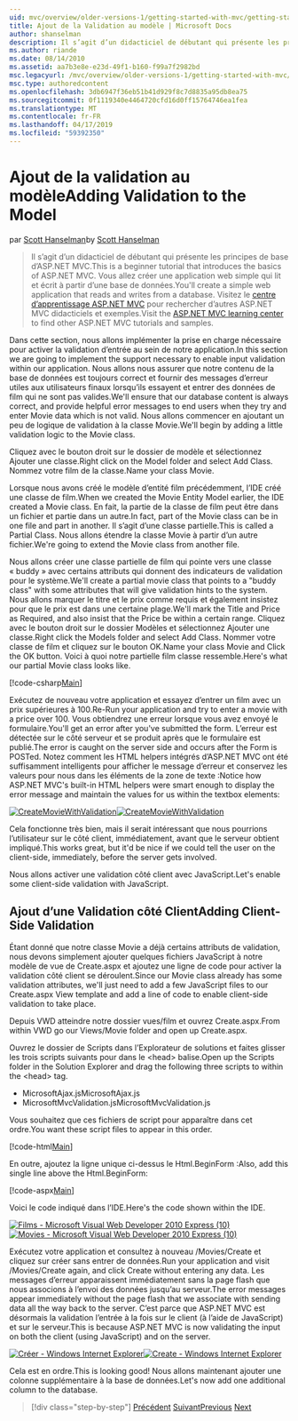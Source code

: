 ```yaml
---
uid: mvc/overview/older-versions-1/getting-started-with-mvc/getting-started-with-mvc-part7
title: Ajout de la Validation au modèle | Microsoft Docs
author: shanselman
description: Il s’agit d’un didacticiel de débutant qui présente les principes de base d’ASP.NET MVC. Créer une application web simple qui lit et écrit à partir d’une base de données.
ms.author: riande
ms.date: 08/14/2010
ms.assetid: aa7b3e8e-e23d-49f1-b160-f99a7f2982bd
msc.legacyurl: /mvc/overview/older-versions-1/getting-started-with-mvc/getting-started-with-mvc-part7
msc.type: authoredcontent
ms.openlocfilehash: 3db6947f36eb51b41d929f8c7d8835a95db8ea75
ms.sourcegitcommit: 0f1119340e4464720cfd16d0ff15764746ea1fea
ms.translationtype: MT
ms.contentlocale: fr-FR
ms.lasthandoff: 04/17/2019
ms.locfileid: "59392350"
---
```

# <a name="adding-validation-to-the-model"></a><span data-ttu-id="185f6-104">Ajout de la validation au modèle</span><span class="sxs-lookup"><span data-stu-id="185f6-104">Adding Validation to the Model</span></span>

<span data-ttu-id="185f6-105">par [Scott Hanselman](https://github.com/shanselman)</span><span class="sxs-lookup"><span data-stu-id="185f6-105">by [Scott Hanselman](https://github.com/shanselman)</span></span>

> <span data-ttu-id="185f6-106">Il s’agit d’un didacticiel de débutant qui présente les principes de base d’ASP.NET MVC.</span><span class="sxs-lookup"><span data-stu-id="185f6-106">This is a beginner tutorial that introduces the basics of ASP.NET MVC.</span></span> <span data-ttu-id="185f6-107">Vous allez créer une application web simple qui lit et écrit à partir d’une base de données.</span><span class="sxs-lookup"><span data-stu-id="185f6-107">You'll create a simple web application that reads and writes from a database.</span></span> <span data-ttu-id="185f6-108">Visitez le [centre d’apprentissage ASP.NET MVC](../../../index.md) pour rechercher d’autres ASP.NET MVC didacticiels et exemples.</span><span class="sxs-lookup"><span data-stu-id="185f6-108">Visit the [ASP.NET MVC learning center](../../../index.md) to find other ASP.NET MVC tutorials and samples.</span></span>


<span data-ttu-id="185f6-109">Dans cette section, nous allons implémenter la prise en charge nécessaire pour activer la validation d’entrée au sein de notre application.</span><span class="sxs-lookup"><span data-stu-id="185f6-109">In this section we are going to implement the support necessary to enable input validation within our application.</span></span> <span data-ttu-id="185f6-110">Nous allons nous assurer que notre contenu de la base de données est toujours correct et fournir des messages d’erreur utiles aux utilisateurs finaux lorsqu’ils essayent et entrer des données de film qui ne sont pas valides.</span><span class="sxs-lookup"><span data-stu-id="185f6-110">We'll ensure that our database content is always correct, and provide helpful error messages to end users when they try and enter Movie data which is not valid.</span></span> <span data-ttu-id="185f6-111">Nous allons commencer en ajoutant un peu de logique de validation à la classe Movie.</span><span class="sxs-lookup"><span data-stu-id="185f6-111">We'll begin by adding a little validation logic to the Movie class.</span></span>

<span data-ttu-id="185f6-112">Cliquez avec le bouton droit sur le dossier de modèle et sélectionnez Ajouter une classe.</span><span class="sxs-lookup"><span data-stu-id="185f6-112">Right click on the Model folder and select Add Class.</span></span> <span data-ttu-id="185f6-113">Nommez votre film de la classe.</span><span class="sxs-lookup"><span data-stu-id="185f6-113">Name your class Movie.</span></span>

<span data-ttu-id="185f6-114">Lorsque nous avons créé le modèle d’entité film précédemment, l’IDE créé une classe de film.</span><span class="sxs-lookup"><span data-stu-id="185f6-114">When we created the Movie Entity Model earlier, the IDE created a Movie class.</span></span> <span data-ttu-id="185f6-115">En fait, la partie de la classe de film peut être dans un fichier et partie dans un autre.</span><span class="sxs-lookup"><span data-stu-id="185f6-115">In fact, part of the Movie class can be in one file and part in another.</span></span> <span data-ttu-id="185f6-116">Il s’agit d’une classe partielle.</span><span class="sxs-lookup"><span data-stu-id="185f6-116">This is called a Partial Class.</span></span> <span data-ttu-id="185f6-117">Nous allons étendre la classe Movie à partir d’un autre fichier.</span><span class="sxs-lookup"><span data-stu-id="185f6-117">We're going to extend the Movie class from another file.</span></span>

<span data-ttu-id="185f6-118">Nous allons créer une classe partielle de film qui pointe vers une classe « buddy » avec certains attributs qui donnent des indicateurs de validation pour le système.</span><span class="sxs-lookup"><span data-stu-id="185f6-118">We'll create a partial movie class that points to a "buddy class" with some attributes that will give validation hints to the system.</span></span> <span data-ttu-id="185f6-119">Nous allons marquer le titre et le prix comme requis et également insistez pour que le prix est dans une certaine plage.</span><span class="sxs-lookup"><span data-stu-id="185f6-119">We'll mark the Title and Price as Required, and also insist that the Price be within a certain range.</span></span> <span data-ttu-id="185f6-120">Cliquez avec le bouton droit sur le dossier Modèles et sélectionnez Ajouter une classe.</span><span class="sxs-lookup"><span data-stu-id="185f6-120">Right click the Models folder and select Add Class.</span></span> <span data-ttu-id="185f6-121">Nommer votre classe de film et cliquez sur le bouton OK.</span><span class="sxs-lookup"><span data-stu-id="185f6-121">Name your class Movie and Click the OK button.</span></span> <span data-ttu-id="185f6-122">Voici à quoi notre partielle film classe ressemble.</span><span class="sxs-lookup"><span data-stu-id="185f6-122">Here's what our partial Movie class looks like.</span></span>

[!code-csharp[Main](getting-started-with-mvc-part7/samples/sample1.cs)]

<span data-ttu-id="185f6-123">Exécutez de nouveau votre application et essayez d’entrer un film avec un prix supérieures à 100.</span><span class="sxs-lookup"><span data-stu-id="185f6-123">Re-Run your application and try to enter a movie with a price over 100.</span></span> <span data-ttu-id="185f6-124">Vous obtiendrez une erreur lorsque vous avez envoyé le formulaire.</span><span class="sxs-lookup"><span data-stu-id="185f6-124">You'll get an error after you've submitted the form.</span></span> <span data-ttu-id="185f6-125">L’erreur est détectée sur le côté serveur et se produit après que le formulaire est publié.</span><span class="sxs-lookup"><span data-stu-id="185f6-125">The error is caught on the server side and occurs after the Form is POSTed.</span></span> <span data-ttu-id="185f6-126">Notez comment les HTML helpers intégrés d’ASP.NET MVC ont été suffisamment intelligents pour afficher le message d’erreur et conservez les valeurs pour nous dans les éléments de la zone de texte :</span><span class="sxs-lookup"><span data-stu-id="185f6-126">Notice how ASP.NET MVC's built-in HTML helpers were smart enough to display the error message and maintain the values for us within the textbox elements:</span></span>

<span data-ttu-id="185f6-127">[![CreateMovieWithValidation](getting-started-with-mvc-part7/_static/image2.png)](getting-started-with-mvc-part7/_static/image1.png)</span><span class="sxs-lookup"><span data-stu-id="185f6-127">[![CreateMovieWithValidation](getting-started-with-mvc-part7/_static/image2.png)](getting-started-with-mvc-part7/_static/image1.png)</span></span>

<span data-ttu-id="185f6-128">Cela fonctionne très bien, mais il serait intéressant que nous pourrions l’utilisateur sur le côté client, immédiatement, avant que le serveur obtient impliqué.</span><span class="sxs-lookup"><span data-stu-id="185f6-128">This works great, but it'd be nice if we could tell the user on the client-side, immediately, before the server gets involved.</span></span>

<span data-ttu-id="185f6-129">Nous allons activer une validation côté client avec JavaScript.</span><span class="sxs-lookup"><span data-stu-id="185f6-129">Let's enable some client-side validation with JavaScript.</span></span>

## <a name="adding-client-side-validation"></a><span data-ttu-id="185f6-130">Ajout d’une Validation côté Client</span><span class="sxs-lookup"><span data-stu-id="185f6-130">Adding Client-Side Validation</span></span>

<span data-ttu-id="185f6-131">Étant donné que notre classe Movie a déjà certains attributs de validation, nous devons simplement ajouter quelques fichiers JavaScript à notre modèle de vue de Create.aspx et ajoutez une ligne de code pour activer la validation côté client se déroulent.</span><span class="sxs-lookup"><span data-stu-id="185f6-131">Since our Movie class already has some validation attributes, we'll just need to add a few JavaScript files to our Create.aspx View template and add a line of code to enable client-side validation to take place.</span></span>

<span data-ttu-id="185f6-132">Depuis VWD atteindre notre dossier vues/film et ouvrez Create.aspx.</span><span class="sxs-lookup"><span data-stu-id="185f6-132">From within VWD go our Views/Movie folder and open up Create.aspx.</span></span>

<span data-ttu-id="185f6-133">Ouvrez le dossier de Scripts dans l’Explorateur de solutions et faites glisser les trois scripts suivants pour dans le &lt;head&gt; balise.</span><span class="sxs-lookup"><span data-stu-id="185f6-133">Open up the Scripts folder in the Solution Explorer and drag the following three scripts to within the &lt;head&gt; tag.</span></span>

- <span data-ttu-id="185f6-134">MicrosoftAjax.js</span><span class="sxs-lookup"><span data-stu-id="185f6-134">MicrosoftAjax.js</span></span>
- <span data-ttu-id="185f6-135">MicrosoftMvcValidation.js</span><span class="sxs-lookup"><span data-stu-id="185f6-135">MicrosoftMvcValidation.js</span></span>

<span data-ttu-id="185f6-136">Vous souhaitez que ces fichiers de script pour apparaître dans cet ordre.</span><span class="sxs-lookup"><span data-stu-id="185f6-136">You want these script files to appear in this order.</span></span>

[!code-html[Main](getting-started-with-mvc-part7/samples/sample2.html)]

<span data-ttu-id="185f6-137">En outre, ajoutez la ligne unique ci-dessus le Html.BeginForm :</span><span class="sxs-lookup"><span data-stu-id="185f6-137">Also, add this single line above the Html.BeginForm:</span></span>

[!code-aspx[Main](getting-started-with-mvc-part7/samples/sample3.aspx)]

<span data-ttu-id="185f6-138">Voici le code indiqué dans l’IDE.</span><span class="sxs-lookup"><span data-stu-id="185f6-138">Here's the code shown within the IDE.</span></span>

<span data-ttu-id="185f6-139">[![Films - Microsoft Visual Web Developer 2010 Express (10)](getting-started-with-mvc-part7/_static/image4.png)](getting-started-with-mvc-part7/_static/image3.png)</span><span class="sxs-lookup"><span data-stu-id="185f6-139">[![Movies - Microsoft Visual Web Developer 2010 Express (10)](getting-started-with-mvc-part7/_static/image4.png)](getting-started-with-mvc-part7/_static/image3.png)</span></span>

<span data-ttu-id="185f6-140">Exécutez votre application et consultez à nouveau /Movies/Create et cliquez sur créer sans entrer de données.</span><span class="sxs-lookup"><span data-stu-id="185f6-140">Run your application and visit /Movies/Create again, and click Create without entering any data.</span></span> <span data-ttu-id="185f6-141">Les messages d’erreur apparaissent immédiatement sans la page flash que nous associons à l’envoi des données jusqu’au serveur.</span><span class="sxs-lookup"><span data-stu-id="185f6-141">The error messages appear immediately without the page flash that we associate with sending data all the way back to the server.</span></span> <span data-ttu-id="185f6-142">C’est parce que ASP.NET MVC est désormais la validation l’entrée à la fois sur le client (à l’aide de JavaScript) et sur le serveur.</span><span class="sxs-lookup"><span data-stu-id="185f6-142">This is because ASP.NET MVC is now validating the input on both the client (using JavaScript) and on the server.</span></span>

<span data-ttu-id="185f6-143">[![Créer - Windows Internet Explorer](getting-started-with-mvc-part7/_static/image6.png)](getting-started-with-mvc-part7/_static/image5.png)</span><span class="sxs-lookup"><span data-stu-id="185f6-143">[![Create - Windows Internet Explorer](getting-started-with-mvc-part7/_static/image6.png)](getting-started-with-mvc-part7/_static/image5.png)</span></span>

<span data-ttu-id="185f6-144">Cela est en ordre.</span><span class="sxs-lookup"><span data-stu-id="185f6-144">This is looking good!</span></span> <span data-ttu-id="185f6-145">Nous allons maintenant ajouter une colonne supplémentaire à la base de données.</span><span class="sxs-lookup"><span data-stu-id="185f6-145">Let's now add one additional column to the database.</span></span>

> [!div class="step-by-step"]
> <span data-ttu-id="185f6-146">[Précédent](getting-started-with-mvc-part6.md)
> [Suivant](getting-started-with-mvc-part8.md)</span><span class="sxs-lookup"><span data-stu-id="185f6-146">[Previous](getting-started-with-mvc-part6.md)
[Next](getting-started-with-mvc-part8.md)</span></span>

